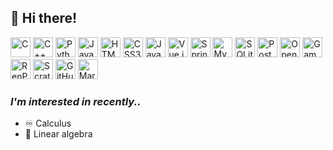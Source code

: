 ## 👋 Hi there!

<span width="32"><img src="https://github.com/user-attachments/assets/0825f80c-2e68-44c3-b7ab-81934f6d8d3b" title="C" width="32"></span>
<span width="32"><img src="https://github.com/user-attachments/assets/92394114-4c6b-4af5-9b2a-123002c6f8df" title="C++"  width="32"></span>
<span width="32"><img src="https://github.com/user-attachments/assets/5f1ca1ca-0682-47cf-ad00-02122e57cbe4" title="Python"  width="32"></span>
<span width="32"><img src="https://github.com/user-attachments/assets/b030eb14-7cf4-45e6-b653-ab56599ff5f0" title="Java"  width="32"></span>
<span width="32"><img src="https://github.com/user-attachments/assets/ab514452-a844-410a-b143-2df2e7d35675" title="HTML5"  width="32"></span>
<span width="32"><img src="https://github.com/user-attachments/assets/a92f366d-33f4-4b9f-b8a5-8023bd8fd839" title="CSS3"  width="32"></span>
<span width="32"><img src="https://github.com/user-attachments/assets/3852a393-0340-4873-a26f-b20e442677db" title="JavaScript"  width="32"></span>
<span width="32"><img src="https://github.com/user-attachments/assets/d5554c94-c658-4bef-8b21-88a81b14b2a0" title="Vue.js"  width="32"></span>
<span width="32"><img src="https://github.com/user-attachments/assets/28d46000-9c9a-440f-af37-76e4a5f305b4" title="SpringBoot"  width="32"></span>
<span width="32"><img src="https://github.com/user-attachments/assets/dede92df-1f56-4903-bb7a-a589f08691a1" title="MySQL"  width="32"></span>
<span width="32"><img src="https://github.com/user-attachments/assets/9779002b-7e3a-414c-b8e6-b0b10b134827" title="SQLite"  width="32"></span>
<span width="32"><img src="https://github.com/user-attachments/assets/de1dc5c9-743d-4512-9b3a-cb0c27132763" title="Postman"  width="32"></span>
<span width="32"><img src="https://github.com/user-attachments/assets/76f524f7-bed5-48b9-9481-cca066dd3e04" title="OpenCV"  width="32"></span>
<span width="32"><img src="https://github.com/user-attachments/assets/a31e0a24-2b7c-4e16-884b-f23ac5afcd7d" title="GameMaker"  width="32"></span>
<span width="32"><img src="https://github.com/user-attachments/assets/71d9bac2-576f-4d25-8b79-63c62b07b59f" title="RenPy"  width="32"></span>
<span width="32"><img src="https://github.com/user-attachments/assets/65f51e01-ce85-450d-8d55-a15d8e8f1060" title="Scratch"  width="32"></span>
<span width="32"><img src="https://github.com/user-attachments/assets/b5138537-9007-4ca6-9d68-76e226b30452" title="GitHub"  width="32"></span>
<span width="32"><img src="https://github.com/user-attachments/assets/6e6b9718-3a86-4f41-a1e6-052f52574a7a" title="Markdown"  width="32"></span>


### *I'm interested in recently..*
- ♾️ Calculus
- 📐 Linear algebra
